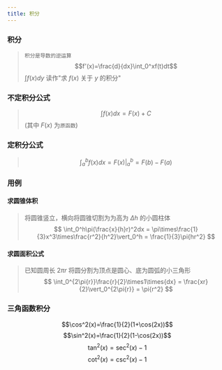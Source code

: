 ```yaml
---
title: 积分
---
```

### 积分
> `积分是导数的逆运算`
> $$f'(x)=\frac{d}{dx}\int_0^xf(t)dt$$
> $\int{f(x)dy}$ 读作"求 $f(x)$ 关于 $y$ 的积分"

### 不定积分公式
> $$\int{f(x)dx}=F(x)+C$$
> (其中 $F(x)$ 为`原函数`)

### 定积分公式
> $$\int_a^bf(x)dx=F(x)\vert_a^b=F(b)-F(a)$$

### 用例
#### 求圆锥体积
> 将圆锥竖立，横向将圆锥切割为为高为 $\Delta{h}$ 的小圆柱体
$$
\int_0^h\pi(\frac{x}{h}r)^2dx
=
\pi\times\frac{1}{3}x^3\times\frac{r^2}{h^2}\vert_0^h
=
\frac{1}{3}\pi{hr^2}
$$
#### 求圆面积公式
> 已知圆周长 $2\pi{r}$
> 将圆分割为顶点是圆心、底为圆弧的小三角形
$$
\int_0^{2\pi{r}}\frac{r}{2}\times1\times{dx}
=
\frac{xr}{2}\vert_0^{2\pi{r}}
=
\pi{r^2}
$$


### 三角函数积分

$$\cos^2(x)=\frac{1}{2}(1+\cos(2x))$$
$$\sin^2(x)=\frac{1}{2}(1-\cos(2x))$$
$$\tan^2(x)=\sec^2(x)-1$$
$$\cot^2(x)=\csc^2(x)-1$$